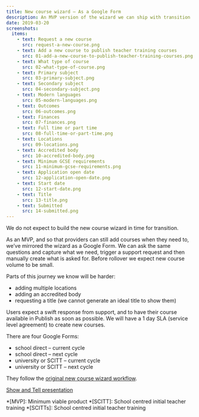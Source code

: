 ```yaml
---
title: New course wizard – As a Google Form
description: An MVP version of the wizard we can ship with transition
date: 2019-03-20
screenshots:
  items:
    - text: Request a new course
      src: request-a-new-course.png
    - text: Add a new course to publish teacher training courses
      src: 01-add-a-new-course-to-publish-teacher-training-courses.png
    - text: What type of course
      src: 02-what-type-of-course.png
    - text: Primary subject
      src: 03-primary-subject.png
    - text: Secondary subject
      src: 04-secondary-subject.png
    - text: Modern languages
      src: 05-modern-languages.png
    - text: Outcomes
      src: 06-outcomes.png
    - text: Finances
      src: 07-finances.png
    - text: Full time or part time
      src: 08-full-time-or-part-time.png
    - text: Locations
      src: 09-locations.png
    - text: Accredited body
      src: 10-accredited-body.png
    - text: Minimum GCSE requirements
      src: 11-minimum-gcse-requirements.png
    - text: Application open date
      src: 12-application-open-date.png
    - text: Start date
      src: 12-start-date.png
    - text: Title
      src: 13-title.png
    - text: Submitted
      src: 14-submitted.png
---
```


We do not expect to build the new course wizard in time for transition.

As an MVP, and so that providers can still add courses when they need to, we’ve mirrored the wizard as a Google Form. We can ask the same questions and capture what we need, trigger a support request and then manually create what is asked for. Before rollover we expect new course volume to be small.

Parts of this journey we know will be harder:

- adding multiple locations
- adding an accredited body
- requesting a title (we cannot generate an ideal title to show them)

Users expect a swift response from support, and to have their course available in Publish as soon as possible. We will have a 1 day SLA (service level agreement) to create new courses.

There are four Google Forms:

- school direct – current cycle
- school direct – next cycle
- university or SCITT – current cycle
- university or SCITT – next cycle

They follow the [original new course wizard workflow](https://docs.google.com/drawings/d/1DAhz464j1XDyQPoOH0adIwAceUwuGU1rqsWkVn8ZQ8I/edit).

[Show and Tell presentation](https://docs.google.com/presentation/d/12U_mRFKxSpDDA6_FX1D9j1CHZgRCcIH_boK7zo4S6AE/edit#slide=id.g50b74472f0_12_27)

*[MVP]: Minimum viable product
*[SCITT]: School centred initial teacher training
*[SCITTs]: School centred initial teacher training
